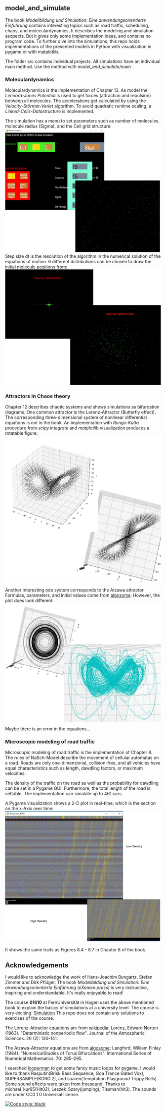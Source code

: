 ## model_and_simulate

The book *Modellbildung und Simulation: Eine anwendungsorientierte Einführung* contains interesting topics such as
road traffic, scheduling, chaos, and moleculardynamics. 
It describes the modeling and simulation ascpects. But it gives only some implementation ideas, and contains no program code.
To further dive into the simulations, this repo holds implementations
of the presented models in Python with visualization in pygame or with matplotlib. 

The folder src contains individual projects.  All simulations have an individual main method. 
Use the method with *model_and_simulate/main*

### Moleculardynamics
Moleculardynamics is the implementation of Chapter 13. As model the *Lennard-Jones Potential*
is used to get forces (attraction and repulsion) between all molecules.
The accelerations get calculated by using the *Velocity-Störmer-Verlet* algorithm.
To avoid quadratic runtime scaling, a *Linked-Cells-Datastructure* is implemented.

The simulation has a menu to set parameters such as number of molecules, molecule radius (Sigma), and the Cell grid structure:
![start screen](model_and_simulate/molecular_dynamics/pics/molecule_sim_start_uni.JPG)
Step size dt is the resolution of the algorithm in the numerical solution of the equations of motion.
6 different distributions can be chosen to draw the initial molecule positions from:
![distributions](model_and_simulate/molecular_dynamics/pics/molecule_sim_cauchy_normal.JPG)

### Attractors in Chaos theory
Chapter 12 describes chaotic systems and shows simulations as bifurcation diagrams. 
One common attractor is the Lorenz-Attractor (Butterfly effect). The corresponding three-dimensional
system of nonlinear differential equations is not in the book. An implementation with 
*Runge-Kutta* procedure from *scipy.integrate* and *matplotlib* visualization produces a rotatable figure:
![lorenz attractor](model_and_simulate/chaos/pics/lorenz.JPG)

Another interesting ode system corresponds to the Aizawa attractor. Formulas, parameters, and initial values come from
[algosome](https://www.algosome.com/articles/aizawa-attractor-chaos.html).
However, the plot does look different:
![aizawa attractor](model_and_simulate/chaos/pics/aizawa.JPG)
Maybe there is an error in the equations...

### Microscopic modeling of road traffic
Microscopic modeling of road traffic is the implementation of Chapter 8. The rules of NaSch-Model describe 
the movement of cellular automatas on a road. Roads are only one-dimensional, collision-free, and all vehicles have
equal characteristics such as length, dawdling factors, or maximum velocities.

The density of the traffic on the road as well as the probability for dawdling can be set in a Pygame GUI. Furthermore,
the total length of the road is settable. The implementation can simulate up to 461 cars. 

A Pygame visualization shows a 2-D plot in real-time, which is the section on the x-Axis over time:
![Traffic Simulation](model_and_simulate/road_traffic_microscopic/pics/traffic.JPG)

It shows the same traits as Figures 8.4 - 8.7 in Chapter 8 of the book.

## Acknowledgements
I would like to acknowledge the work of Hans-Joachim Bungartz, Stefan Zimmer and Dirk Pflüger. 
The book *Modellbildung und Simulation: Eine anwendungsorientierte Einführung (eXamen.press)* is very instructive, 
inspiring and understandable. It's really enjoyable to read!

The course **01610** at FernUniversität in Hagen uses the above mentioned book to explain the basics of 
simulations at a university level. The course is very exciting:
[Simulation](https://www.fernuni-hagen.de/mi/studium/module/sim.shtml?sg=bainf)
This repo does not contain any solutions to exercises of the course. 

The Lorenz-Attractor equations are from [wikipedia](https://en.wikipedia.org/wiki/Lorenz_system):
Lorenz, Edward Norton (1963). "Deterministic nonperiodic flow". Journal of the Atmospheric Sciences. 20 (2): 130–141. 

The Aizawa-Attractor equations are from [algosome](https://www.algosome.com/articles/aizawa-attractor-chaos.html):
Langford, William Finlay (1984). "NumericalStudies of Torus Bifurcations". 
International Series of Numerical Mathematics. 70: 285–295.

I searched [looperman](https://www.looperman.com/loops) to get some fancy music loops for pygame.
I would like to thank Rasputin(Brisk Bass Sequence, Goa Trance Gated Vox), SUPERSAMPLE(KORG 2),
and soaren(Temptation Playground Trippy Bells).
Some sound effects were taken from [freesound](https://freesound.org). Thanks to michael_kur95(Hit02),
Leszek_Szary(jumping), Tissman(hit3). The sounds are under CC0 1.0 Universal license.

[![Code style: black](https://img.shields.io/badge/code%20style-black-000000.svg)](https://github.com/psf/black)

